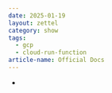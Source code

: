 ```yaml
---
date: 2025-01-19
layout: zettel
category: show
tags:
  - gcp
  - cloud-run-function
article-name: Official Docs
---
```

- 
